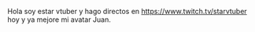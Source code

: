 Hola soy estar vtuber y hago directos en https://www.twitch.tv/starvtuber hoy y ya mejore mi avatar 
Juan.
